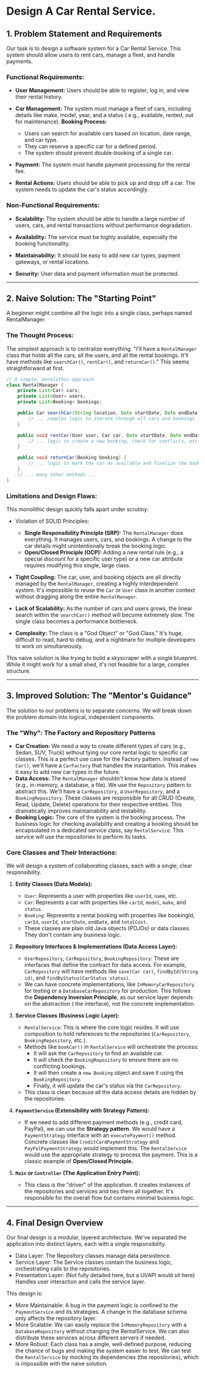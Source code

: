 # Design A Car Rental Service.

## 1. Problem Statement and Requirements

Our task is to design a software system for a Car Rental Service. This system should allow users to rent cars, manage a
fleet, and handle payments.

### Functional Requirements:

- **User Management:** Users should be able to register, log in, and view their rental history.
- **Car Management:** The system must manage a fleet of cars, including details like make, model, year, and a status (
  e.g.,
  available, rented, out for maintenance).
  **Booking Process:**
    - Users can search for available cars based on location, date range, and car type.
    - They can reserve a specific car for a defined period.
    - The system should prevent double-booking of a single car.

- **Payment:** The system must handle payment processing for the rental fee.

- **Rental Actions:** Users should be able to pick up and drop off a car. The system needs to update the car's status
  accordingly.

### Non-Functional Requirements:

- **Scalability:** The system should be able to handle a large number of users, cars, and rental transactions without
  performance degradation.

- **Availability:** The service must be highly available, especially the booking functionality.

- **Maintainability:** It should be easy to add new car types, payment gateways, or rental locations.

- **Security:** User data and payment information must be protected.

---

## 2. Naive Solution: The "Starting Point"

A beginner might combine all the logic into a single class, perhaps named RentalManager.

### The Thought Process:

The simplest approach is to centralize everything. "I'll have a `RentalManager` class that holds all the cars, all the
users, and all the rental bookings. It'll have methods like `searchCar()`, `rentCar()`, and `returnCar()`." This seems
straightforward at first.

```java
// A simple, monolithic approach
class RentalManager {
    private List<Car> cars;
    private List<User> users;
    private List<Booking> bookings;

    public Car searchCar(String location, Date startDate, Date endDate) {
        // ... complex logic to iterate through all cars and bookings ...
    }

    public void rentCar(User user, Car car, Date startDate, Date endDate) {
        // ... logic to create a new booking, check for conflicts, etc. ...
    }

    public void returnCar(Booking booking) {
        // ... logic to mark the car as available and finalize the booking ...
    }
    // ... many other methods ...
}
```

### Limitations and Design Flaws:

This monolithic design quickly falls apart under scrutiny:

- Violation of SOLID Principles:
    - **Single Responsibility Principle (SRP):** The `RentalManager` does everything. It manages users, cars, and
      bookings. A change to the car details might unintentionally break the booking logic.
    - **Open/Closed Principle (OCP):** Adding a new rental rule (e.g., a special discount for a specific user type) or a
      new car attribute requires modifying this single, large class.
- **Tight Coupling:** The car, user, and booking objects are all directly managed by the `RentalManager`, creating a
  highly interdependent system. It's impossible to reuse the `Car` or `User` class in another context without dragging
  along the entire `RentalManager`.

- **Lack of Scalability:** As the number of cars and users grows, the linear search within the `searchCar()` method will
  become extremely slow. The single class becomes a performance bottleneck.

- **Complexity:** The class is a "God Object" or "God Class." It's huge, difficult to read, hard to debug, and a
  nightmare for multiple developers to work on simultaneously.

This naive solution is like trying to build a skyscraper with a single blueprint. While it might work for a small shed,
it's not feasible for a large, complex structure.

---

## 3. Improved Solution: The "Mentor's Guidance"

The solution to our problems is to separate concerns. We will break down the problem domain into logical, independent
components.

### The "Why": The Factory and Repository Patterns

- **Car Creation:** We need a way to create different types of cars (e.g., Sedan, SUV, Truck) without tying our core
  rental logic to specific car classes. This is a perfect use case for the Factory pattern. Instead of `new Car()`,
  we'll have a `CarFactory` that handles the instantiation. This makes it easy to add new car types in the future.
- **Data Access:** The `RentalManager` shouldn't know how data is stored (e.g., in-memory, a database, a file). We use
  the `Repository` pattern to abstract this. We'll have a `CarRepository`, a `UserRepository`, and a
  `BookingRepository`. These classes are responsible for all CRUD (Create, Read, Update, Delete) operations for their
  respective entities. This dramatically improves maintainability and testability.
- **Booking Logic:** The core of the system is the booking process. The business logic for checking availability and
  creating
  a booking should be encapsulated in a dedicated service class, say `RentalService`. This service will use the
  repositories to perform its tasks.

### Core Classes and Their Interactions:

We will design a system of collaborating classes, each with a single, clear responsibility.

1. **Entity Classes (Data Models):**
    - `User`: Represents a user with properties like `userId`, `name`, etc.
    - `Car`: Represents a car with properties like `carId`, `model`, `make`, and `status`.
    - `Booking`: Represents a rental booking with properties like bookingId, `carId`, `userId`, `startDate`, `endDate`,
      and `totalCost`.
    - These classes are plain old Java objects (POJOs) or data classes. They don't contain any business logic.

2. **Repository Interfaces & Implementations (Data Access Layer):**
    - `UserRepository`, `CarRepository`, `BookingRepository`: These are interfaces that define the contract for data
      access. For example, `CarRepository` will have methods like `save(Car car)`, `findById(String id)`, and `findByStatus(CarStatus
      status)`.
    - We can have concrete implementations, like `InMemoryCarRepository` for testing or a `DatabaseCarRepository` for
      production. This follows the **Dependency Inversion Principle**, as our service layer depends on the abstraction (
      the interface), not the concrete implementation.

3. **Service Classes (Business Logic Layer):**
    - `RentalService`: This is where the core logic resides. It will use composition to hold references to the
      repositories (`CarRepository`, `BookingRepository`, etc.).
    - Methods like `bookCar()` in `RentalService` will orchestrate the process:
        - It will ask the `CarRepository` to find an available car.
        - It will check the `BookingRepository` to ensure there are no conflicting bookings.
        - It will then create a `new Booking` object and save it using the `BookingRepository`.
        - Finally, it will update the car's status via the `CarRepository`.
    - This class is clean because all the data access details are hidden by the repositories.

4. **`PaymentService` (Extensibility with Strategy Pattern):**
    - If we need to add different payment methods (e.g., credit card, PayPal), we can use the **Strategy pattern**. We
      would have a `PaymentStrategy` interface with an `executePayment()` method. Concrete classes like
      `CreditCardPaymentStrategy` and `PayPalPaymentStrategy` would implement this. The `RentalService` would use the
      appropriate strategy to process the payment. This is a classic example of **Open/Closed
      Principle.**

5. **`Main` or `Controller` (The Application Entry Point):**
    - This class is the "driver" of the application. It creates instances of the repositories and services and ties them
      all together. It's responsible for the overall flow but contains minimal business logic.

---

## 4. Final Design Overview

Our final design is a modular, layered architecture. We've separated the application into distinct layers, each with a
single responsibility.

- Data Layer: The Repository classes manage data persistence.
- Service Layer: The Service classes contain the business logic, orchestrating calls to the repositories.
- Presentation Layer: (Not fully detailed here, but a UI/API would sit here) Handles user interaction and calls the
  service layer.

This design is:

- More Maintainable: A bug in the payment logic is confined to the `PaymentService` and its strategies. A change in the
  database schema only affects the repository layer.
- More Scalable: We can easily replace the `InMemoryRepository` with a `DatabaseRepository` without changing the
  RentalService. We can also distribute these services across different servers if needed.
- More Robust: Each class has a single, well-defined purpose, reducing the chance of bugs and making the system easier
  to test. We can test the `RentalService` by mocking its dependencies (the repositories), which is impossible with the
  naive solution.